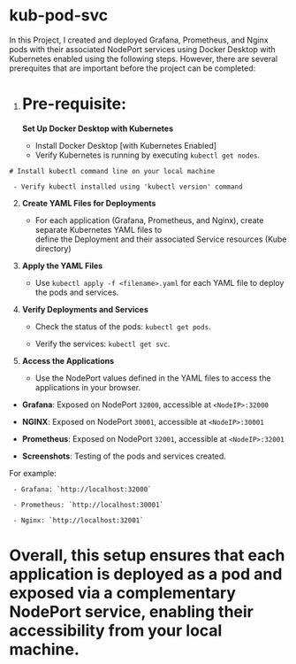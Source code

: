 # kub-pod-svc


In this Project, I created and deployed Grafana, Prometheus, and Nginx pods with their associated NodePort services using Docker Desktop with Kubernetes enabled using the following steps. However, there are several prerequites that are important before the project can be completed:


1.   # Pre-requisite:

     **Set Up Docker Desktop with Kubernetes**

     - Install Docker Desktop [with Kubernetes Enabled]
     - Verify Kubernetes is running by executing `kubectl get nodes`.

    # Install kubectl command line on your local machine

     - Verify kubectl installed using 'kubectl version' command  

2. **Create YAML Files for Deployments**

   - For each application (Grafana, Prometheus, and Nginx), create separate Kubernetes YAML files to   
     define the Deployment and their associated Service resources (Kube directory)

3. **Apply the YAML Files**

   - Use `kubectl apply -f <filename>.yaml` for each YAML file to deploy the pods and services.

4. **Verify Deployments and Services**

   - Check the status of the pods: `kubectl get pods`.

   - Verify the services: `kubectl get svc`.

5. **Access the Applications**

   - Use the NodePort values defined in the YAML files to access the applications in your browser. 

- **Grafana**: Exposed on NodePort `32000`, accessible at `<NodeIP>:32000`

- **NGINX**: Exposed on NodePort `30001`, accessible at `<NodeIP>:30001`

- **Prometheus**: Exposed on NodePort `32001`, accessible at `<NodeIP>:32001`

- **Screenshots**: Testing of the pods and services created. 

For example: 

     - Grafana: `http://localhost:32000`

     - Prometheus: `http://localhost:30001`
     
     - Nginx: `http://localhost:32001`    


#  Overall, this setup ensures that each application is deployed as a pod and exposed via a complementary NodePort service, enabling their accessibility from your local machine.












